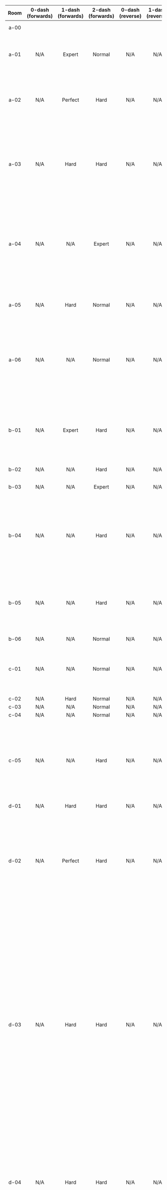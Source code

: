 | Room | 0-dash (forwards) | 1-dash (forwards) | 2-dash (forwards) | 0-dash (reverse) | 1-dash (reverse) | 2-dash (reverse) | Comments |
|:-:|:-:|:-:|:-:|:-:|:-:|:-:|-|
| a-00 |  |  |  |  |  |  | Cut (heart gate room) |
| a-01 | N/A | Expert | Normal | N/A | N/A | N/A | 1DF requires neutral or grab jump off lava wall |
| a-02 | N/A | Perfect | Hard | N/A | N/A | Expert | 2DR requires setupless lava wall neutrals, 1DF requires several |
| a-03 | N/A | Hard | Hard | N/A | N/A | Perfect | 1DF has a tricky refill grab, cornerkick makes a little easier; 2DR requires very precise core block jumps |
| a-04 | N/A | N/A | Expert | N/A | N/A | Hard | This is normally there-and-back room, so technically one exit is expert + hard (respawn added to make it work) |
| a-05 | N/A | Hard | Normal | N/A | N/A | N/A | Currently dead-end room, good spot for future collectable |
| a-06 | N/A | N/A | Normal | N/A | N/A | N/A | 1DF possible but one bumper move too precise, possible reverse but cut due to changes needed |
| b-01 | N/A | Expert | Hard | N/A | N/A | N/A | 1DF requires tricky routing (switch avoidance), climb buffer or precise fall + neutral at the end |
| b-02 | N/A | N/A | Hard | N/A | N/A | N/A |  |
| b-03 | N/A | N/A | Expert | N/A | N/A | N/A | 1DF possible but ultra precise, cut |
| b-04 | N/A | N/A | Hard | N/A | N/A | N/A | 2DR possible but requires core block spike respawn tech or way too precise dashes, so cut |
| b-05 | N/A | N/A | Hard | N/A | N/A | N/A | 1DF requires weird off-ledge reverse super at beginning, really annoying, cut |
| b-06 | N/A | N/A | Normal | N/A | N/A | N/A |  |
| c-01 | N/A | N/A | Normal | N/A | N/A | N/A | 1DF possible, way too precise lava neutrals required so cut |
| c-02 | N/A | Hard | Normal | N/A | N/A | N/A |  |
| c-03 | N/A | N/A | Normal | N/A | N/A | N/A |  |
| c-04 | N/A | N/A | Normal | N/A | N/A | N/A |  |
| c-05 | N/A | N/A | Hard | N/A | N/A | N/A | 1DF possible but cut, requires ice wall neutral at beginning and near-pixel perfect Kevin interaction at end |
| d-01 | N/A | Hard | Hard | N/A | N/A | N/A |  |
| d-02 | N/A | Perfect | Hard | N/A | N/A | N/A | 1DF requires ice wall neutrals (2-5 depending on core launch), 2DR possible, requires a ton of waiting + very precise so cut |
| d-03 | N/A | Hard | Hard | N/A | N/A | Perfect | 2DR has tricky core jumps/lava cycles... consistent strat is to hit first switch w/o touching bottom core block, then launch up to the top core blocks, launch left, grab jump over the next two then dash over the last one and launch left to the second switch, then as the core block breaks jump and dash to the next block and grab jump over, neutral to the end |
| d-04 | N/A | Hard | Hard | N/A | N/A | Hard | Dash refill lets you skip second switch (makes second half easy), 2DR starts in cold mode (in vanilla can enter with either flag) |
| d-05 | N/A | N/A | Perfect | N/A | N/A | N/A | No special strats, room is just awful |
| d-06 | N/A | Normal | Normal | N/A | N/A | N/A |  |
| space | N/A | N/A | Expert | N/A | N/A | N/A |  |
